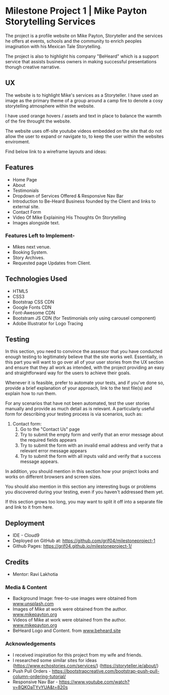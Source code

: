 # Milestone Project 1 | Mike Payton Storytelling Services

The project is a profile website on Mike Payton, Storyteller and the services he offers at events, schools and
the community to enrich peoples imagination with his Mexican Tale Storytelling.

The project is also to highlight his company "BeHeard" which is a support service that assists business owners in making 
successful presentations thorugh creative narrative. 

## UX

The website is to highlight Mike's services as a Storyteller.
I have used an image as the primary theme of a group around a camp fire to denote a cosy storytelling atmosphere within the website. 

I have used orange hovers / assets and text in place to balance the warmth of the fire throught the website. 

The website uses off-site youtube videos embedded on the site that do not allow the user to expand or navigate to, to keep the user within the websites enviroment.

Find below link to a wireframe layouts and ideas:


## Features

- Home Page
- About
- Testimonials
- Dropdown of Services Offered & Responsive Nav Bar
- Introduction to Be-Heard Business founded by the Client and links to external site. 
- Contact Form
- Video Of Mike Explaining His Thoughts On Storytelling
- Images alongside text.

### Features Left to Implement-
- Mikes next venue.
- Booking System. 
- Story Archives.
- Requested page Updates from Client. 

## Technologies Used

- HTML5
- CSS3
- Bootstrap CSS CDN
- Google Fonts CDN
- Font-Awesome CDN
- Bootstram JS CDN (for Testimonials only using carousel component)
- Adobe Illustrator for Logo Tracing

## Testing

In this section, you need to convince the assessor that you have conducted enough testing to legitimately believe that the site works well. Essentially, in this part you will want to go over all of your user stories from the UX section and ensure that they all work as intended, with the project providing an easy and straightforward way for the users to achieve their goals.

Whenever it is feasible, prefer to automate your tests, and if you've done so, provide a brief explanation of your approach, link to the test file(s) and explain how to run them.

For any scenarios that have not been automated, test the user stories manually and provide as much detail as is relevant. A particularly useful form for describing your testing process is via scenarios, such as:

1. Contact form:
    1. Go to the "Contact Us" page
    2. Try to submit the empty form and verify that an error message about the required fields appears
    3. Try to submit the form with an invalid email address and verify that a relevant error message appears
    4. Try to submit the form with all inputs valid and verify that a success message appears.

In addition, you should mention in this section how your project looks and works on different browsers and screen sizes.

You should also mention in this section any interesting bugs or problems you discovered during your testing, even if you haven't addressed them yet.

If this section grows too long, you may want to split it off into a separate file and link to it from here.

## Deployment

- IDE - Cloud9 
- Deployed on GitHub at: https://github.com/grif04/milestoneproject-1
- Github Pages: https://grif04.github.io/milestoneproject-1/


## Credits

- Mentor: Ravi Lakhotia 

### Media & Content 
- Background Image: free-to-use images were obtained from www.unsplash.com
- Images of Mike at work were obtained from the author. www.mikepayton.org
- Videos of Mike at work were obtained from the author. www.mikepayton.org
- BeHeard Logo and Content. from www.beheard.site

### Acknowledgements

- I received inspiration for this project from my wife and friends. 
- I researched some similar sites for ideas (https://www.echostories.com/services/) (https://storyteller.ie/about/)
- Push Pull Orders - https://bootstrapcreative.com/bootstrap-push-pull-column-ordering-tutorial/
- Responsive Nav Bar - https://www.youtube.com/watch?v=8QKOaTYvYUA&t=820s
